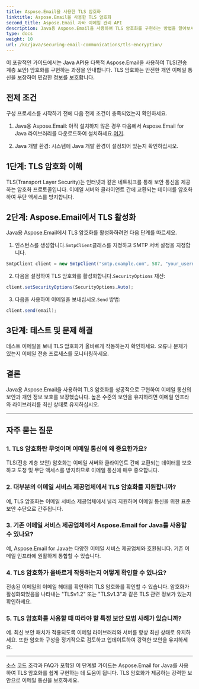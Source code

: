 ```yaml
---
title: Aspose.Email을 사용한 TLS 암호화
linktitle: Aspose.Email을 사용한 TLS 암호화
second_title: Aspose.Email 자바 이메일 관리 API
description: Java용 Aspose.Email을 사용하여 TLS 암호화를 구현하는 방법을 알아보세요. 안전한 이메일 커뮤니케이션을 위해 소스 코드와 FAQ가 포함된 단계별 가이드를 따르세요.
type: docs
weight: 10
url: /ko/java/securing-email-communications/tls-encryption/
---
```


이 포괄적인 가이드에서는 Java API용 다목적 Aspose.Email을 사용하여 TLS(전송 계층 보안) 암호화를 구현하는 과정을 안내합니다. TLS 암호화는 안전한 개인 이메일 통신을 보장하여 민감한 정보를 보호합니다.

## 전제 조건

구성 프로세스를 시작하기 전에 다음 전제 조건이 충족되었는지 확인하세요.

1.  Java용 Aspose.Email: 아직 설치하지 않은 경우 다음에서 Aspose.Email for Java 라이브러리를 다운로드하여 설치하세요.[여기](https://releases.aspose.com/email/java/).

2. Java 개발 환경: 시스템에 Java 개발 환경이 설정되어 있는지 확인하십시오.

## 1단계: TLS 암호화 이해

TLS(Transport Layer Security)는 인터넷과 같은 네트워크를 통해 보안 통신을 제공하는 암호화 프로토콜입니다. 이메일 서버와 클라이언트 간에 교환되는 데이터를 암호화하여 무단 액세스를 방지합니다.

## 2단계: Aspose.Email에서 TLS 활성화

Java용 Aspose.Email에서 TLS 암호화를 활성화하려면 다음 단계를 따르세요.

1.  인스턴스를 생성합니다.`SmtpClient`클래스를 지정하고 SMTP 서버 설정을 지정합니다.

   ```java
   SmtpClient client = new SmtpClient("smtp.example.com", 587, "your_username", "your_password");
   ```

2.  다음을 설정하여 TLS 암호화를 활성화합니다.`SecurityOptions` 재산:

   ```java
   client.setSecurityOptions(SecurityOptions.Auto);
   ```

3.  다음을 사용하여 이메일을 보내십시오.`Send` 방법:

   ```java
   client.send(email);
   ```

## 3단계: 테스트 및 문제 해결

테스트 이메일을 보내 TLS 암호화가 올바르게 작동하는지 확인하세요. 오류나 문제가 있는지 이메일 전송 프로세스를 모니터링하세요.

## 결론

Java용 Aspose.Email을 사용하여 TLS 암호화를 성공적으로 구현하여 이메일 통신의 보안과 개인 정보 보호를 보장했습니다. 높은 수준의 보안을 유지하려면 이메일 인프라와 라이브러리를 최신 상태로 유지하십시오.

---

## 자주 묻는 질문

### 1. TLS 암호화란 무엇이며 이메일 통신에 왜 중요한가요?

TLS(전송 계층 보안) 암호화는 이메일 서버와 클라이언트 간에 교환되는 데이터를 보호하고 도청 및 무단 액세스를 방지하므로 이메일 통신에 매우 중요합니다.

### 2. 대부분의 이메일 서비스 제공업체에서 TLS 암호화를 지원합니까?

예, TLS 암호화는 이메일 서비스 제공업체에서 널리 지원하며 이메일 통신을 위한 표준 보안 수단으로 간주됩니다.

### 3. 기존 이메일 서비스 제공업체에서 Aspose.Email for Java를 사용할 수 있나요?

예, Aspose.Email for Java는 다양한 이메일 서비스 제공업체와 호환됩니다. 기존 이메일 인프라에 원활하게 통합할 수 있습니다.

### 4. TLS 암호화가 올바르게 작동하는지 어떻게 확인할 수 있나요?

전송된 이메일의 이메일 헤더를 확인하여 TLS 암호화를 확인할 수 있습니다. 암호화가 활성화되었음을 나타내는 "TLSv1.2" 또는 "TLSv1.3"과 같은 TLS 관련 정보가 있는지 확인하세요.

### 5. TLS 암호화를 사용할 때 따라야 할 특정 보안 모범 사례가 있습니까?

예. 최신 보안 패치가 적용되도록 이메일 라이브러리와 서버를 항상 최신 상태로 유지하세요. 또한 암호화 구성을 정기적으로 검토하고 업데이트하여 강력한 보안을 유지하세요.

---

소스 코드 조각과 FAQ가 포함된 이 단계별 가이드는 Aspose.Email for Java를 사용하여 TLS 암호화를 쉽게 구현하는 데 도움이 됩니다. TLS 암호화가 제공하는 강력한 보안으로 이메일 통신을 보호하세요.